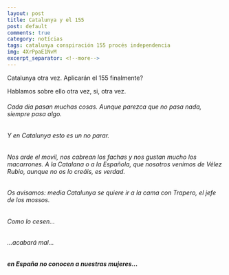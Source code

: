 ```yaml
---
layout: post
title: Catalunya y el 155
post: default
comments: true
category: notícias
tags: catalunya conspiración 155 procés independencia
img: 4XrPpaE1NvM
excerpt_separator: <!--more-->
---
```


Catalunya otra vez. Aplicarán el 155 finalmente?

Hablamos sobre ello otra vez, si, otra vez.

<!--more-->


###### Cada dia pasan muchas cosas. Aunque parezca que no pasa nada, siempre pasa algo.

###### Y en Catalunya esto es un no parar.

###### Nos arde el movil, nos cabrean los fachas y nos gustan mucho los macarrones. A la Catalana o a la Española, que nosotros venimos de Vélez Rubio, aunque no os lo creáis, es verdad.

###### Os avisamos: media Catalunya se quiere ir a la cama con Trapero, el jefe de los mossos.

###### Como lo cesen...

###### ...acabará mal...

##### en España no conocen a nuestras mujeres...